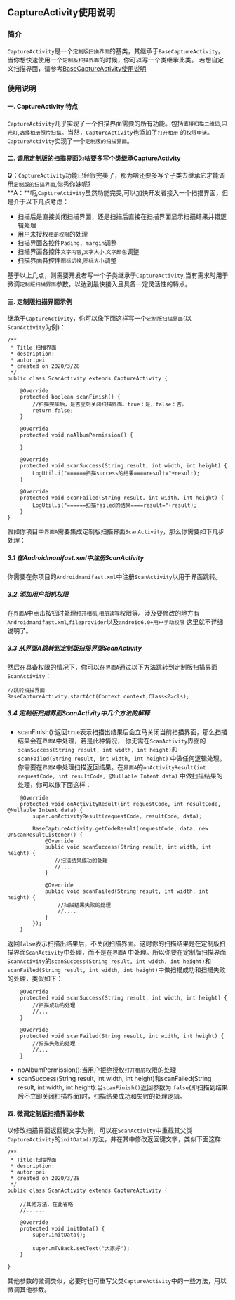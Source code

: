 ## CaptureActivity使用说明

### 简介
`CaptureActivity`是一个`定制版扫描界面`的基类，其继承于`BaseCaptureActivity`。当你想快速使用一个`定制版扫描界面`的时候，你可以写一个类继承此类。  若想自定义扫描界面，请参考[BaseCaptureActivity使用说明](https://github.com/ShaoqiangPei/ScanPro/blob/master/read/BaseCaptureActivity%E4%BD%BF%E7%94%A8%E8%AF%B4%E6%98%8E.md)

### 使用说明
#### 一. CaptureActivity 特点
`CaptureActivity`几乎实现了一个扫描界面需要的所有功能。包括`直接扫描二维码`,`闪光灯`,`选择相册照片扫描`。当然，`CaptureActivity`也添加了`打开相册`
的`权限申请`。`CaptureActivity`实现了一个`定制版的扫描界面`。
#### 二. 调用定制版的扫描界面为啥要多写个类继承CaptureActivity
**Q：**`CaptureActivity`功能已经很完美了，那为啥还要多写个子类去继承它才能调用`定制版的扫描界面`,你秀你妹呢?  
**A：**呃,`CaptureActivity`虽然功能完美,可以加快开发者接入一个扫描界面，但是介于以下几点考虑：
- 扫描后是直接关闭扫描界面，还是扫描后直接在扫描界面显示扫描结果并错逻辑处理
- 用户未授权`相册权限`的处理
- 扫描界面各控件`Pading`，`margin`调整
- 扫描界面各控件`文字内容`,`文字大小`,`文字颜色`调整
- 扫描界面各控件`图标切换`,`图标大小`调整  

基于以上几点，则需要开发者写一个子类继承于`CaptureActivity`,当有需求时用于微调`定制版扫描界面`参数。以达到最快接入且具备一定灵活性的特点。
#### 三. 定制版扫描界面示例
继承于`CaptureActivity`，你可以像下面这样写一个`定制版扫描界面`(以`ScanActivity`为例)：
```
/**
 * Title:扫描界面
 * description:
 * autor:pei
 * created on 2020/3/28
 */
public class ScanActivity extends CaptureActivity {

    @Override
    protected boolean scanFinish() {
        //扫描完毕后，是否立刻关闭扫描界面。true：是，false：否。
        return false;
    }

    @Override
    protected void noAlbumPermission() {

    }

    @Override
    protected void scanSuccess(String result, int width, int height) {
        LogUtil.i("======扫描success的结果====result="+result);
    }

    @Override
    protected void scanFailed(String result, int width, int height) {
        LogUtil.i("======扫描failed的结果====result="+result);
    }
}
```
假如你项目中`界面A`需要集成定制版扫描界面`ScanActivity`，那么你需要如下几步处理：
##### 3.1 在Androidmanifast.xml中注册ScanActivity
你需要在你项目的`Androidmanifast.xml`中注册`ScanActivity`以用于界面跳转。
##### 3.2.添加用户相机权限
在`界面A`中点击按钮时处理`打开相机`,`相册读写`权限等。涉及要修改的地方有`Androidmanifast.xml`,`fileprovider`以及`android6.0+用户手动权限`
这里就不详细说明了。 
##### 3.3 从界面A跳转到定制版扫描界面ScanActivity
然后在具备权限的情况下，你可以在`界面A`通过以下方法跳转到定制版扫描界面`ScanActivity`：
```
//跳转扫描界面
BaseCaptureActivity.startAct(Context context,Class<?>cls);
```
##### 3.4 定制版扫描界面ScanActivity中几个方法的解释
- scanFinish():返回`true`表示扫描出结果后会立马关闭当前扫描界面，那么扫描结果会在`界面A`中处理，若是此种情况，
你无需在`ScanActivity`界面的`scanSuccess(String result, int width, int height)`和`scanFailed(String result, int width, int height)`
中做任何逻辑处理。你需要在`界面A`中处理扫描返回结果。在`界面A`的`onActivityResult(int requestCode, int resultCode, @Nullable Intent data)`
中做扫描结果的处理，你可以像下面这样：
```
    @Override
    protected void onActivityResult(int requestCode, int resultCode, @Nullable Intent data) {
        super.onActivityResult(requestCode, resultCode, data);

        BaseCaptureActivity.getCodeResult(requestCode, data, new OnScanResultListener() {
            @Override
            public void scanSuccess(String result, int width, int height) {
               //扫描结果成功的处理
               //.... 
            }

            @Override
            public void scanFailed(String result, int width, int height) {
                //扫描结果失败的处理
                //.... 
            }
        });
    }
```
返回`false`表示扫描出结果后，不关闭扫描界面。这时你的扫描结果是在定制版扫描界面`ScanActivity`中处理，而不是在`界面A`
中处理。所以你要在定制版扫描界面`ScanActivity`的`scanSuccess(String result, int width, int height)`和`scanFailed(String result, int width, int height)`中做扫描成功和扫描失败的处理，类似如下：
```
    @Override
    protected void scanSuccess(String result, int width, int height) {
        //扫描成功的处理
        //...
    }

    @Override
    protected void scanFailed(String result, int width, int height) {
        //扫描失败的处理
        //...
    }
```
- noAlbumPermission():当用户拒绝授权`打开相册`权限的处理
- scanSuccess(String result, int width, int height)和scanFailed(String result, int width, int height):当`scanFinish()`返回参数为
`false`(即扫描到结果后不立即关闭扫描界面)时，扫描结果成功和失败的处理逻辑。
#### 四. 微调定制版扫描界面参数
以修改扫描界面返回键文字为例，可以在`ScanActivity`中重载其父类`CaptureActivity`的`initData()`方法，并在其中修改返回键文字，类似下面这样:
```
/**
 * Title:扫描界面
 * description:
 * autor:pei
 * created on 2020/3/28
 */
public class ScanActivity extends CaptureActivity {
    
    //其他方法，在此省略
    //......
    
    @Override
    protected void initData() {
        super.initData();

        super.mTvBack.setText("大家好");
    }

}
```
其他参数的微调类似，必要时也可重写父类`CaptureActivity`中的一些方法，用以微调其他参数。
